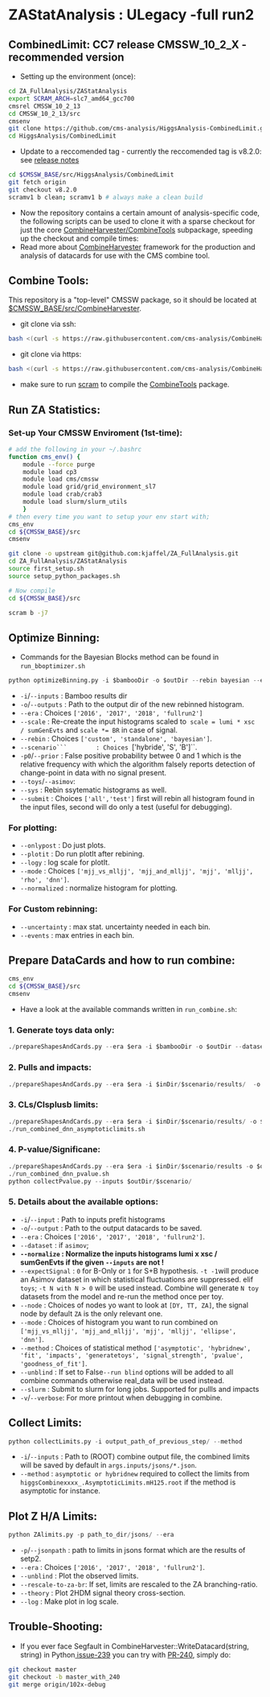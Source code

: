 # ZAStatAnalysis : ULegacy -full run2 
## CombinedLimit: CC7 release CMSSW_10_2_X - recommended version
- Setting up the environment (once):
```bash
cd ZA_FullAnalysis/ZAStatAnalysis
export SCRAM_ARCH=slc7_amd64_gcc700
cmsrel CMSSW_10_2_13
cd CMSSW_10_2_13/src
cmsenv
git clone https://github.com/cms-analysis/HiggsAnalysis-CombinedLimit.git HiggsAnalysis/CombinedLimit
cd HiggsAnalysis/CombinedLimit
```
- Update to a reccomended tag - currently the reccomended tag is v8.2.0: see [release notes](https://github.com/cms-analysis/HiggsAnalysis-CombinedLimit/releases/tag/v8.2.0)

```bash
cd $CMSSW_BASE/src/HiggsAnalysis/CombinedLimit
git fetch origin
git checkout v8.2.0
scramv1 b clean; scramv1 b # always make a clean build
```
- Now the repository contains a certain amount of analysis-specific code, the following scripts can be used to clone it with a sparse checkout for just the core [CombineHarvester/CombineTools](https://github.com/cms-analysis/CombineHarvester/tree/master/CombineTools) subpackage, speeding up the checkout and compile times:
- Read more about [CombineHarvester](http://cms-analysis.github.io/CombineHarvester/) framework for the production and analysis of datacards for use with the CMS combine tool. 

## Combine Tools:
This repository is a "top-level" CMSSW package, so it should be located at [$CMSSW_BASE/src/CombineHarvester](https://cms-analysis.github.io/CombineHarvester/index.html#getting-started). 
- git clone via ssh:
```bash
bash <(curl -s https://raw.githubusercontent.com/cms-analysis/CombineHarvester/master/CombineTools/scripts/sparse-checkout-ssh.sh)
```
- git clone via https:
```bash
bash <(curl -s https://raw.githubusercontent.com/cms-analysis/CombineHarvester/master/CombineTools/scripts/sparse-checkout-https.sh)
```
- make sure to run [scram]() to compile the [CombineTools]() package.
## Run ZA Statistics:
### Set-up Your CMSSW Enviroment (1st-time):
```bash
# add the following in your ~/.bashrc
function cms_env() {
    module --force purge
    module load cp3
    module load cms/cmssw
    module load grid/grid_environment_sl7
    module load crab/crab3
    module load slurm/slurm_utils
    }
# then every time you want to setup your env start with;
cms_env
cd ${CMSSW_BASE}/src
cmsenv
```
```bash
git clone -o upstream git@github.com:kjaffel/ZA_FullAnalysis.git
cd ZA_FullAnalysis/ZAStatAnalysis
source first_setup.sh
source setup_python_packages.sh

# Now compile
cd ${CMSSW_BASE}/src

scram b -j7
```
## Optimize Binning: 
- Commands for the Bayesian Blocks method can be found in ``run_bboptimizer.sh``
```python
python optimizeBinning.py -i $bambooDir -o $outDir --rebin bayesian --era $era --mode dnn --scale --logy
```
- ``-i``/``--inputs``    : Bamboo results dir 
- ``-o``/``--outputs``   : Path to the output dir of the new rebinned histogram. 
- ``--era``              : Choices ``['2016', '2017', '2018', 'fullrun2']``
- ``--scale``            : Re-create the input histograms scaled to`` scale = lumi * xsc / sumGenEvts`` and ``scale *= BR`` in case of signal.  
- ``--rebin``            : Choices ``['custom', 'standalone', 'bayesian']``.
- ``--scenario```        : Choices ``['hybride', 'S', 'B']``.
- ``-p0``/``--prior``    : False positive probability betwee 0 and 1 which is the relative frequency with which the algorithm falsely reports detection of change-point in data with no signal present. 
- ``--toys``/``--asimov``:
- ``--sys``              : Rebin ssytematic histograms as well.
- ``--submit``           : Choices ``['all','test']`` first will rebin all histogram found in the input files, second will do only a test (useful for debugging).
### For plotting: 
- ``--onlypost``         : Do just plots. 
- ``--plotit``           : Do run plotIt after rebining.
- ``--logy``             : log scale for plotIt.
- ``--mode``             : Choices ``['mjj_vs_mlljj', 'mjj_and_mlljj', 'mjj', 'mlljj', 'rho', 'dnn']``. 
- ``--normalized``       : normalize histogram for plotting. 
### For Custom rebinning: 
- ``--uncertainty``      : max stat. uncertainty needed in each bin.
- ``--events``           : max entries in each bin.

##  Prepare DataCards and how to run combine:
```bash
cms_env
cd ${CMSSW_BASE}/src
cmsenv
```
- Have a look at the available commands written in ``run_combine.sh``:
### 1. Generate toys data only: 
```python
./prepareShapesAndCards.py --era $era -i $bambooDir -o $outDir --dataset toys --mode dnn --method generatetoys --expectSignal 0 --normalize --stat
```
### 2. Pulls and impacts:
```python
./prepareShapesAndCards.py --era $era -i $inDir/$scenario/results/  -o $outDir/$scenario/ --dataset asimov --mode dnn --method fit --expectSignal 1 --unblind --normalize
```
### 3. CLs/Clsplusb limits:
```python
./prepareShapesAndCards.py --era $era -i $inDir/$scenario/results/ -o $outDir/$scenario/ --dataset asimov --mode dnn --method asymptotic --expectSignal 1 --normalize #--verbose
./run_combined_dnn_asymptoticlimits.sh
```
### 4. P-value/Significane:
```python
./prepareShapesAndCards.py --era $era -i $inDir/$scenario/results -o $outDir/$scenario/ --dataset asimov --mode dnn --method pvalue --expectSignal 1 --normalize
./run_combined_dnn_pvalue.sh
python collectPvalue.py --inputs $outDir/$scenario/
```
### 5. Details about the available options:
- ``-i``/``--input``  : Path to inputs prefit histograms
- ``-o``/``--output`` : Path to the output datacards to be saved.
- ``--era``           : Choices ``['2016', '2017', '2018', 'fullrun2']``.
- ``--dataset``       : if ``asimov``; 
- **``--normalize``   : Normalize the inputs histograms  lumi x xsc / sumGenEvts if the given ``--inputs`` are not !**
- ``--expectSignal``  : ``0`` for B-Only or ``1`` for S+B hypothesis.
                            ``-t -1``will produce an Asimov dataset in which statistical fluctuations are suppressed. 
                        elif ``toys``; 
                            ``-t N with N > 0`` will be used instead. Combine will generate ``N toy`` datasets from the model and re-run the method once per toy.
- ``--node``          : Choices of nodes yo want to look at ``[DY, TT, ZA]``, the signal node by default ``ZA`` is the only relevant one.
- ``--mode``          : Choices of histogram you want to run combined on ``['mjj_vs_mlljj', 'mjj_and_mlljj', 'mjj', 'mlljj', 'ellipse', 'dnn']``.
- ``--method``        : Choices of statistical method ``['asymptotic', 'hybridnew', 'fit', 'impacts', 'generatetoys', 'signal_strength', 'pvalue', 'goodness_of_fit']``.
- ``--unblind``       : If set to False``--run blind`` options will be added to all combine commands otherwise real_data will be used instead. 
- ``--slurm``         : Submit to slurm for long jobs. Supported for pullls and impacts
- ``-v``/``--verbose``: For more printout when debugging in combine.

## Collect Limits:
```python
python collectLimits.py -i output_path_of_previous_step/ --method 
```
- ``-i``/``--inputs`` : Path to (ROOT) combine output file, the combined limits will be saved by default in ``args.inputs/jsons/*.json``.
- ``--method``        : ``asymptotic or hybridnew`` required to collect the limits from ``higgsCombinexxxx_.AsymptoticLimits.mH125.root`` if the method is asymptotic for instance.

## Plot Z H/A Limits:
```python
python ZAlimits.py -p path_to_dir/jsons/ --era
```
- ``-p``/``--jsonpath`` : path to limits in jsons format which are the results of setp2.
- ``--era``             : Choices ``['2016', '2017', '2018', 'fullrun2']``.
- ``--unblind``         : Plot the observed limits.
- ``--rescale-to-za-br``: If set, limits are rescaled to the ZA branching-ratio.
- ``--theory``          : Plot 2HDM signal theory cross-section.
- ``--log``             : Make plot in log scale.

## Trouble-Shooting:
- If you ever face Segfault in CombineHarvester::WriteDatacard(string, string) in Python[ issue-239](https://github.com/cms-analysis/CombineHarvester/issues/239) you can try with [PR-240](https://github.com/cms-analysis/CombineHarvester/pull/240), simply do:
```bash
git checkout master
git checkout -b master_with_240
git merge origin/102x-debug
```
